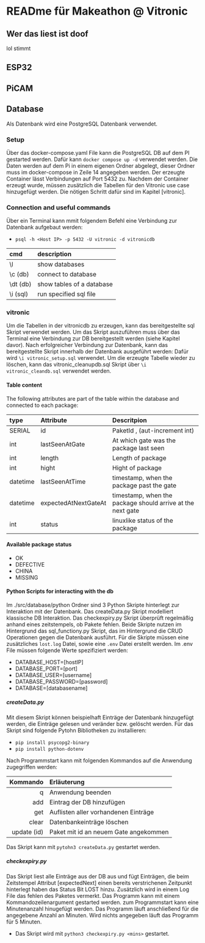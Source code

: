 # READme für Makeathon @ Vitronic

## Wer das liest ist doof

lol stimmt

## ESP32

## PiCAM

## Database

Als Datenbank wird eine PostgreSQL Datenbank verwendet.

### Setup

Über das docker-compose.yaml File kann die PostgreSQL DB auf dem PI gestarted werden. Dafür kann ```docker compose up -d``` verwendet werden. Die Daten werden auf dem Pi in einem eigenen Ordner abgelegt, dieser Ordner muss im docker-compose in Zeile 14 angegeben werden. Der erzeugte Container lässt Verbindungen auf Port 5432 zu.
Nachdem der Container erzeugt wurde, müssen zusätzlich die Tabellen für den Vitronic use case hinzugefügt werden. Die nötigen Schritt dafür sind im Kapitel [vitronic].

### Connection and useful commands

Über ein Terminal kann mmit folgendem Befehl eine Verbindung zur Datenbank aufgebaut werden:

- ```psql -h <Host IP> -p 5432 -U vitronic -d vitronicdb```

|cmd     |description              |
|:-------|:------------------------|
|\l      |show databases           |
|\c  (db)|connect to database      |
|\dt (db)|show tables of a database|
|\i (sql)|run specified sql file   |

### vitronic

Um die Tabellen in der vitronicdb zu erzeugen, kann das bereitgestellte sql Skript verwendet werden. Um das Skript auszuführen muss über das Terminal eine Verbindung zur DB bereitgestellt werden (siehe Kapitel davor). Nach erfolgreicher Verbindung zur Datenbank, kann das bereitgestellte Skript innerhalb der Datenbank ausgeführt werden: Dafür wird ```\i vitronic_setup.sql``` verwendet. Um die erzeugte Tabelle wieder zu löschen, kann das vitronic_cleanupdb.sql Skript über  ```\i vitronic_cleandb.sql``` verwendet werden.

#### Table content

The following attributes are part of the table within the database and connected to each package:

|type    |Attribute           |Descritpion                                               |
|:-------|:-------------------|:---------------------------------------------------------|
|SERIAL  |id                  |PaketId , (aut-increment int)                             |
|int     |lastSeenAtGate      |At which gate was the package last seen                   |
|int     |length              |Length of package                                         |
|int     |hight               |Hight of package                                          |
|datetime|lastSeenAtTime      |timestamp, when the package past the gate                 |
|datetime|expectedAtNextGateAt|timestamp, when the package should arrive at the next gate|
|int     |status              |linuxlike status of the package                           |

#### Available package status

- OK
- DEFECTIVE
- CHINA
- MISSING

#### Python Scripts for interacting with the db

Im ./src/database/python Ordner sind 3 Python Skripte hinterlegt zur Interaktion mit der Datenbank. Das createData.py Skript modelliert klassische DB Interaktion. Das checkexpiry.py Skript überprüft regelmäßig anhand eines zeitstempels, ob Pakete fehlen. Beide Skripte nutzen im Hintergrund das sql_functiony.py Skript, das im Hintergrund die CRUD Operationen gegen die Datenbank ausführt.
Für die Skripte müssen eine zusätzliches ```lost.log``` Datei, sowie eine ```.env``` Datei erstellt werden. Im .env File müssen folgende Werte spezifiziert werden:

- DATABASE_HOST=[hostIP]
- DATABASE_PORT=[port]
- DATABASE_USER=[username]
- DATABASE_PASSWORD=[password]
- DATABASE=[databasename]

##### createData.py

Mit diesem Skript können beispielhaft Einträge der Datenbank hinzugefügt werden, die Einträge gelesen und veränder bzw. gelöscht werden. Für das Skript sind folgende Pytohn Bibliotheken zu installieren:

- ```pip install psycopg2-binary```
- ```pip install python-dotenv```

Nach Programmstart kann mit folgenden Kommandos auf die Anwendung zugegriffen werden:

|Kommando   |Erläuterung                          |
|----------:|:------------------------------------|
|q          |Anwendung beenden                    |
|add        |Eintrag der DB hinzufügen            |
|get        |Auflisten aller vorhandenen Einträge |
|clear      |Datenbankeinträge löschen            |
|update (id)|Paket mit id an neuem Gate angekommen|

Das Skript kann mit ```pytohn3 createData.py``` gestartet werden.

##### checkexpiry.py

Das Skript liest alle Einträge aus der DB aus und fügt Einträgen, die beim Zeitstempel Attribut [expectedNext] einen bereits verstrichenen Zeitpunkt hinterlegt haben das Status Bit LOST hinzu. Zusätzlich wird in einem Log File das fehlen des Paketes vermerkt. Das Programm kann mit einem Kommandozeilenargument gestarted werden. zum Programmstart kann eine Minutenanzahl hinugefügt werden. Das Programm läuft anschließend für die angegebene Anzahl an Minuten. Wird nichts angegeben läuft das Programm für 5 Minuten.

- Das Skript wird mit ```python3 checkexpiry.py <mins>``` gestartet.
